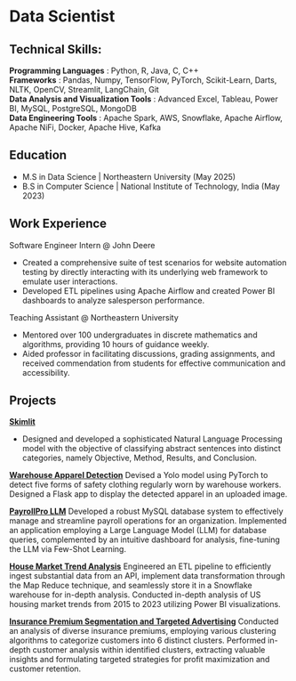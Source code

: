 # Data Scientist

## Technical Skills: 
**Programming Languages** : Python, R, Java, C, C++ <br />
**Frameworks** : Pandas, Numpy, TensorFlow, PyTorch, Scikit-Learn, Darts, NLTK, OpenCV, Streamlit, LangChain, Git <br />
**Data Analysis and Visualization Tools** : Advanced Excel, Tableau, Power BI, MySQL, PostgreSQL, MongoDB <br />
**Data Engineering Tools** : Apache Spark, AWS, Snowflake, Apache Airflow, Apache NiFi, Docker, Apache Hive, Kafka <br />
    

## Education
- M.S in Data Science | Northeastern University (May 2025)
- B.S in Computer Science | National Institute of Technology, India (May 2023)

## Work Experience
Software Engineer Intern @ John Deere
- Created a comprehensive suite of test scenarios for website automation testing by directly interacting with its underlying web framework to emulate user interactions.
- Developed ETL pipelines using Apache Airflow and created Power BI dashboards to analyze salesperson performance.

Teaching Assistant @ Northeastern University
- Mentored over 100 undergraduates in discrete mathematics and algorithms, providing 10 hours of guidance weekly.
- Aided professor in facilitating discussions, grading assignments, and received commendation from students for effective communication and accessibility.

## Projects
**[Skimlit](https://github.com/maliom939/Skimlit)**
- Designed and developed a sophisticated Natural Language Processing model with the objective of classifying abstract sentences into distinct categories, namely Objective, Method, Results, and Conclusion.

**[Warehouse Apparel Detection](https://github.com/maliom939/warehouse_apparel_detection)**
Devised a Yolo model using PyTorch to detect five forms of safety clothing regularly worn by warehouse workers.
Designed a Flask app to display the detected apparel in an uploaded image.

**[PayrollPro LLM](https://github.com/maliom939/PayrollPro-LLM)**
Developed a robust MySQL database system to effectively manage and streamline payroll operations for an organization.
Implemented an application employing a Large Language Model (LLM) for database queries, complemented by an intuitive dashboard for analysis, fine-tuning the LLM via Few-Shot Learning.

**[House Market Trend Analysis](https://github.com/maliom939/Real-Estate-Market-Analysis)**
Engineered an ETL pipeline to efficiently ingest substantial data from an API, implement data transformation through the Map Reduce technique, and seamlessly store it in a Snowflake warehouse for in-depth analysis.
Conducted in-depth analysis of US housing market trends from 2015 to 2023 utilizing Power BI visualizations.

**[Insurance Premium Segmentation and Targeted Advertising](https://github.com/maliom939/Segmentation-Strategies-and-Targeted-Advertising-for-Insurance-Premiums)**
Conducted an analysis of diverse insurance premiums, employing various clustering algorithms to categorize customers into 6 distinct clusters.
Performed in-depth customer analysis within identified clusters, extracting valuable insights and formulating targeted strategies for profit maximization and customer retention.
